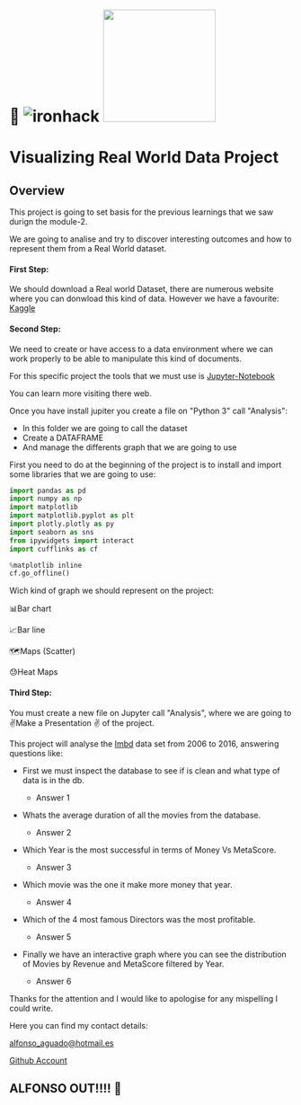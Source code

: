 # :movie_camera:		![ironhack](/Users/Alfon/Desktop/Ironhack/Repositorys/data-labs/module-2/visualizing-real-world-data-project/your-code/ironhack.png) <img src="/Users/Alfon/Desktop/Ironhack/Repositorys/data-labs/module-2/visualizing-real-world-data-project/your-code/Data-Analytics-What-is-Data-Analytics-Edureka.png" width="200px"/>



# Visualizing Real World Data Project

## Overview

This project is going to set basis for the previous learnings that we saw durign the module-2. 

We are going to analise and try to discover interesting outcomes and how to represent them from a Real World dataset.

#### First Step: 

We should download a Real world Dataset, there are numerous website where you can donwload this kind of data. However we have a favourite: [Kaggle](https://www.kaggle.com/)

 #### Second Step:

We need to create or have access to a data environment where we can work properly to be able to manipulate this kind of documents. 

For this specific project the tools that we must use is [Jupyter-Notebook](https://jupyter.org/)

You can learn more visiting there web.

Once you have install jupiter you create a file on "Python 3" call "Analysis":

- In this folder we are going to call the dataset
- Create a DATAFRAME
- And manage the differents graph that we are going to use

First you need to do at the beginning of the project is to install and import some libraries that we are going to use:

```python
import pandas as pd
import numpy as np
import matplotlib
import matplotlib.pyplot as plt
import plotly.plotly as py
import seaborn as sns
from ipywidgets import interact
import cufflinks as cf

%matplotlib inline
cf.go_offline()
```

Wich kind of graph we should represent on the project:

:bar_chart:Bar chart

:chart_with_upwards_trend:Bar line

:world_map:Maps (Scatter)

:sweat:Heat Maps

#### Third Step:

You must create a new file on Jupyter call "Analysis", where we are going to :v:Make a Presentation :v: of the project.

This project will analyse the [Imbd](https://www.imdb.com/?ref_=nv_home) data set from 2006 to 2016, answering questions like:

- First we must inspect the database to see if is clean and what type of data is in the db.
  - Answer 1

- Whats the average duration of all the movies from the database. 
  - Answer 2

- Which Year is the most successful in terms of Money Vs MetaScore. 
  - Answer 3
- Which movie was the one it make more money that year.
  - Answer 4
- Which of the 4 most famous Directors was the most profitable.
  - Answer 5
- Finally we have an interactive graph where you can see the distribution of Movies by Revenue and MetaScore filtered by Year. 
  - Answer 6

Thanks for the attention and I would like to apologise for any mispelling I could write.



Here you can find my contact details:

alfonso_aguado@hotmail.es

[Github Account](https://github.com/Alfagu)



## ALFONSO OUT!!!! :microphone:

 



